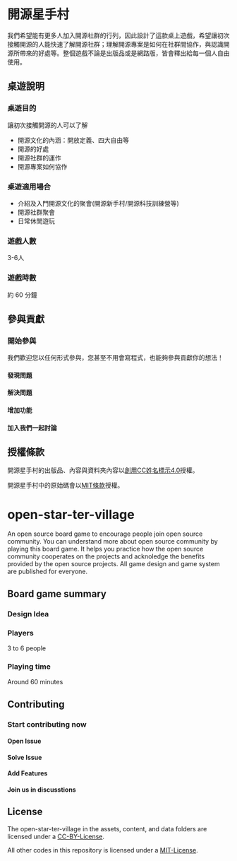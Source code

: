 # 開源星手村

我們希望能有更多人加入開源社群的行列，因此設計了這款桌上遊戲，希望讓初次接觸開源的人能快速了解開源社群；理解開源專案是如何在社群間協作，與認識開源所帶來的好處等。整個遊戲不論是出版品或是網路版，皆會釋出給每一個人自由使用。

## 桌遊說明

### 桌遊目的

讓初次接觸開源的人可以了解

* 開源文化的內涵：開放定義、四大自由等
* 開源的好處
* 開源社群的運作
* 開源專案如何協作

### 桌遊適用場合

* 介紹及入門開源文化的聚會(開源新手村/開源科技訓練營等)
* 開源社群聚會
* 日常休閒遊玩

### 遊戲人數

3-6人

### 遊戲時數

約 60 分鐘

## 參與貢獻

### 開始參與

我們歡迎您以任何形式參與，您甚至不用會寫程式，也能夠參與貢獻你的想法！

#### 發現問題

#### 解決問題

#### 增加功能

#### 加入我們一起討論

## 授權條款

開源星手村的出版品、內容與資料夾內容以[創用CC姓名標示4.0](./LICENSE)授權。

開源星手村中的原始碼會以[MIT條款](./LICENSE-CODE)授權。

# open-star-ter-village

An open source board game to encourage people join open source community. You can understand more about open source community by playing this board game. It helps you practice how the open source community cooperates on the projects and acknoledge the benefits provided by the open source projects. All game design and game system are published for everyone.

## Board game summary

### Design Idea

### Players

3 to 6 people

### Playing time

Around 60 minutes

## Contributing

### Start contributing now

#### Open Issue

#### Solve Issue

#### Add Features

#### Join us in discusstions

## License

The open-star-ter-village in the assets, content, and data folders are licensed under a [CC-BY-License](./LICENSE).

All other codes in this repository is licensed under a [MIT-License](./LICENSE-CODE).
